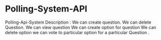 # Polling-System-API
Polling-Api-System Description :  We can create question. We can delete Question. We can view question We can create option for question We can delete option we can vote to particular option for a particular Question .
